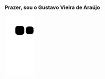 ### Prazer, sou o Gustavo Vieira de Araújo

![Snake animation](https://github.com/GustavoVieiraDeAraujo/GustavoVieiraDeAraujo/blob/output/github-contribution-grid-snake.svg)
